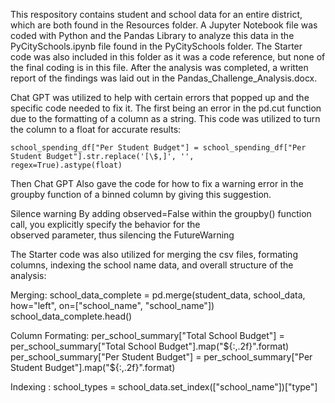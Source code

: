 This respository contains student and school data for an entire district, which are both found in the Resources folder. A Jupyter Notebook file was coded with Python and the Pandas Library to analyze this data in the PyCitySchools.ipynb file found in the PyCitySchools folder. The Starter code was also included in this folder as it was a code reference, but none of the final coding is in this file. After the analysis was completed, a written report of the findings was laid out in the Pandas_Challenge_Analysis.docx. 


Chat GPT was utilized to help with certain errors that popped up and the specific code needed to fix it. The first being an error in the pd.cut function due to the formatting of a column as a string. This code was utilized to turn the column to a float for accurate results:

    school_spending_df["Per Student Budget"] = school_spending_df["Per Student Budget"].str.replace('[\$,]', '',  
    regex=True).astype(float)


Then Chat GPT Also gave the code for how to fix a warning error in the groupby function of a binned column by giving this suggestion.

  Silence warning By adding observed=False within the groupby() function call, you explicitly specify the behavior for the   
  observed parameter, thus silencing the FutureWarning


The Starter code was also utilized for merging the csv files, formating columns, indexing the school name data, and overall structure of the analysis:

  Merging: 
    school_data_complete = pd.merge(student_data, school_data, how="left", on=["school_name", "school_name"])
    school_data_complete.head()

  Column Formating: 
    per_school_summary["Total School Budget"] = per_school_summary["Total School   Budget"].map("${:,.2f}".format)
    per_school_summary["Per Student Budget"] = per_school_summary["Per Student Budget"].map("${:,.2f}".format)

  Indexing :
      school_types = school_data.set_index(["school_name"])["type"]

